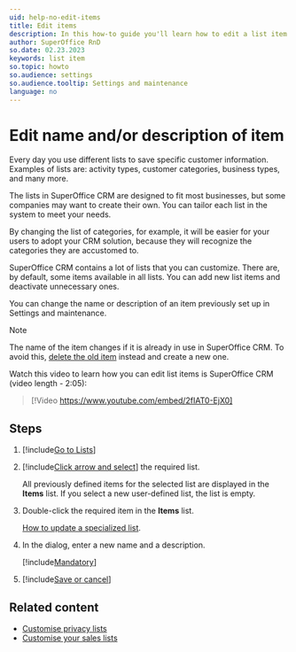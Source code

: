 ```yaml
---
uid: help-no-edit-items
title: Edit items
description: In this how-to guide you'll learn how to edit a list item.
author: SuperOffice RnD
so.date: 02.23.2023
keywords: list item
so.topic: howto
so.audience: settings
so.audience.tooltip: Settings and maintenance
language: no
---
```


# Edit name and/or description of item

Every day you use different lists to save specific customer information. Examples of lists are: activity types, customer categories, business types, and many more.

The lists in SuperOffice CRM are designed to fit most businesses, but some companies may want to create their own. You can tailor each list in the system to meet your needs.

By changing the list of categories, for example, it will be easier for your users to adopt your CRM solution, because they will recognize the categories they are accustomed to.

SuperOffice CRM contains a lot of lists that you can customize. There are, by default, some items available in all lists. You can add new list items and deactivate unnecessary ones.

You can change the name or description of an item previously set up in Settings and maintenance.

> [!NOTE]
> The name of the item changes if it is already in use in SuperOffice CRM. To avoid this, [delete the old item][1] instead and create a new one.

Watch this video to learn how you can edit list items is SuperOffice CRM (video length - 2:05):

<!-- markdownlint-disable-next-line MD034 DOCSMD007 -->
> [!Video https://www.youtube.com/embed/2fIAT0-EjX0]

## Steps

1. [!include[Go to Lists](includes/goto-lists.md)]

2. [!include[Click arrow and select](includes/expand-list.md)] the required list.

    All previously defined items for the selected list are displayed in the **Items** list. If you select a new user-defined list, the list is empty.

3. Double-click the required item in the **Items** list.

    [How to update a specialized list][2].

4. In the dialog, enter a new name and a description.

    [!include[Mandatory](includes/note-mandatory-field.md)]

5. [!include[Save or cancel](includes/save-or-cancel.md)]

## Related content

* [Customise privacy lists][3]
* [Customise your sales lists][4]

<!-- Referenced links -->
[1]: deleting-items.md
[2]: specialized-lists.md
[3]: privacy-source-add.md
[4]: sale-type.md

<!-- Referenced images -->

